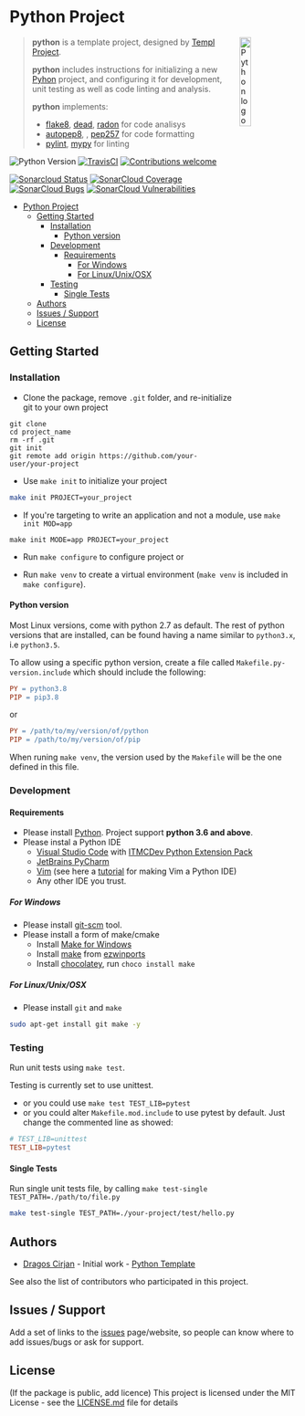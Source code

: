 # Python Project

<img alt="Python logo" src="https://github.com/templ-project/python/blob/master/python_logo.png?raw=true" width="20%" align="right" />

> **python** is a template project, designed by [Templ Project](http://templ-project.github.io).
>
> **python** includes instructions for initializing a new [Pyhon](https://python.org) project, and configuring it for
> development, unit testing as well as code linting and analysis.
>
> **python** implements:
>
> - [flake8](https://gitlab.com/pycqa/flake8), [dead](https://github.com/asottile/dead), [radon](https://github.com/yunojuno/pre-commit-xenon) for code analisys
> - [autopep8](https://github.com/hhatto/autopep8), , [pep257](https://github.com/FalconSocial/pre-commit-mirrors-pep257) for code formatting
> - [pylint](https://github.com/PyCQA/pylint), [mypy](https://github.com/pre-commit/mirrors-mypy) for linting

![Python Version](https://img.shields.io/badge/python-3.6%7C3.7%7C3.8%7C%2B-blue)
[![TravisCI](https://travis-ci.org/templ-project/python.svg?branch=master)](https://travis-ci.org/templ-project/python)
[![Contributions welcome](https://img.shields.io/badge/contributions-welcome-brightgreen.svg?style=flat)](https://github.com/templ-project/python/issues)

<!-- [![CircleCI](https://circleci.com/gh/templ-project/python.svg?style=shield)](https://circleci.com/gh/templ-project/python) -->

[![Sonarcloud Status](https://sonarcloud.io/api/project_badges/measure?project=templ-project_python&metric=alert_status)](https://sonarcloud.io/dashboard?id=templ-project_python)
[![SonarCloud Coverage](https://sonarcloud.io/api/project_badges/measure?project=templ-project_python&metric=coverage)](https://sonarcloud.io/component_measures/metric/coverage/list?id=templ-project_python)
[![SonarCloud Bugs](https://sonarcloud.io/api/project_badges/measure?project=templ-project_python&metric=bugs)](https://sonarcloud.io/component_measures/metric/reliability_rating/list?id=templ-project_python)
[![SonarCloud Vulnerabilities](https://sonarcloud.io/api/project_badges/measure?project=templ-project_python&metric=vulnerabilities)](https://sonarcloud.io/component_measures/metric/security_rating/list?id=templ-project_python)

<!--
[![Donate to this project using Patreon](https://img.shields.io/badge/patreon-donate-yellow.svg)](https://patreon.com/dragoscirjan)
[![Donate to this project using Paypal](https://img.shields.io/badge/paypal-donate-yellow.svg)](https://www.paypal.com/cgi-bin/webscr?cmd=_s-xclick&hosted_button_id=UMMN8JPLVAUR4&source=url)
[![Donate to this project using Flattr](https://img.shields.io/badge/flattr-donate-yellow.svg)](https://flattr.com/profile/balupton)
[![Donate to this project using Liberapay](https://img.shields.io/badge/liberapay-donate-yellow.svg)](https://liberapay.com/dragoscirjan)
[![Donate to this project using Thanks App](https://img.shields.io/badge/thanksapp-donate-yellow.svg)](https://givethanks.app/donate/npm/badges)
[![Donate to this project using Boost Lab](https://img.shields.io/badge/boostlab-donate-yellow.svg)](https://boost-lab.app/dragoscirjan/badges)
[![Donate to this project using Buy Me A Coffee](https://img.shields.io/badge/buy%20me%20a%20coffee-donate-yellow.svg)](https://buymeacoffee.com/balupton)
[![Donate to this project using Open Collective](https://img.shields.io/badge/open%20collective-donate-yellow.svg)](https://opencollective.com/dragoscirjan)
[![Donate to this project using Cryptocurrency](https://img.shields.io/badge/crypto-donate-yellow.svg)](https://dragoscirjan.me/crypto)
[![Donate to this project using Paypal](https://img.shields.io/badge/paypal-donate-yellow.svg)](https://dragoscirjan.me/paypal)
[![Buy an item on our wishlist for us](https://img.shields.io/badge/wishlist-donate-yellow.svg)](https://dragoscirjan.me/wishlist)
-->

<!-- TOC -->

- [Python Project](#python-project)
  - [Getting Started](#getting-started)
    - [Installation](#installation)
      - [Python version](#python-version)
    - [Development](#development)
      - [Requirements](#requirements)
        - [For Windows](#for-windows)
        - [For Linux/Unix/OSX](#for-linuxunixosx)
    - [Testing](#testing)
      - [Single Tests](#single-tests)
  - [Authors](#authors)
  - [Issues / Support](#issues--support)
  - [License](#license)

<!-- /TOC -->

## Getting Started

### Installation

- Clone the package, remove `.git` folder, and re-initialize git to your own project

```
git clone 
cd project_name
rm -rf .git
git init
git remote add origin https://github.com/your-user/your-project
```

- Use `make init` to initialize your project

```bash
make init PROJECT=your_project
```

- If you're targeting to write an application and not a module, use `make init MOD=app`

```
make init MODE=app PROJECT=your_project
```

- Run `make configure` to configure project or

- Run `make venv` to create a virtual environment (`make venv` is included in `make configure`).

#### Python version

Most Linux versions, come with python 2.7 as default. The rest of python versions that are installed, can be found having a name similar to `python3.x`, i.e `python3.5`.

To allow using a specific python version, create a file called `Makefile.py-version.include` which should include the following:

```makefile
PY = python3.8
PIP = pip3.8
```

or 

```makefile
PY = /path/to/my/version/of/python
PIP = /path/to/my/version/of/pip
```

When runing `make venv`, the version used by the `Makefile` will be the one defined in this file. 

### Development

#### Requirements

- Please install [Python](https://python.org). Project support **python 3.6 and above**.
- Please instal a Python IDE
  - [Visual Studio Code](https://code.visualstudio.com/) with [ITMCDev Python Extension Pack](https://marketplace.visualstudio.com/items?itemName=itmcdev.python-extension-pack)
  - [JetBrains PyCharm](https://www.jetbrains.com/pycharm/)
  - [Vim](https://www.vim.org/) (see here a [tutorial](https://www.fullstackpython.com/vim.html) for making Vim a Python IDE)
  - Any other IDE you trust.

##### For Windows

- Please install [git-scm](https://git-scm.com/download/win) tool.
- Please install a form of make/cmake
  - Install [Make for Windows](http://gnuwin32.sourceforge.net/packages/make.htm)
  - Install [make](https://sourceforge.net/projects/ezwinports/files/) from [ezwinports](https://sourceforge.net/projects/ezwinports/files/)
  - Install [chocolatey](https://chocolatey.org/), run `choco install make`
  <!-- - Install [Visual Studio Community](https://visualstudio.microsoft.com/vs/community/)
    - You will find it under `C:\Program Files (x86)\Microsoft Visual Studio\2019\Community\VC\Tools\MSVC\14.25.28610\bin\Hostx64` -->

##### For Linux/Unix/OSX

- Please install `git` and `make`

```bash
sudo apt-get install git make -y
```

### Testing

Run unit tests using `make test`.

Testing is currently set to use unittest.

- or you could use `make test TEST_LIB=pytest`
- or you could alter `Makefile.mod.include` to use pytest by default. Just change the commented line as showed:

```makefile
# TEST_LIB=unittest
TEST_LIB=pytest
```

#### Single Tests

Run single unit tests file, by calling `make test-single TEST_PATH=./path/to/file.py`

```bash
make test-single TEST_PATH=./your-project/test/hello.py
```

## Authors

- [Dragos Cirjan](mailto:dragos.cirjan@gmail.com) - Initial work - [Python Template](/templ-project/python)

See also the list of contributors who participated in this project.

## Issues / Support

Add a set of links to the [issues](/templ-project/python/issues) page/website, so people can know where to add issues/bugs or ask for support.

## License

(If the package is public, add licence)
This project is licensed under the MIT License - see the [LICENSE.md](LICENSE.md) file for details
